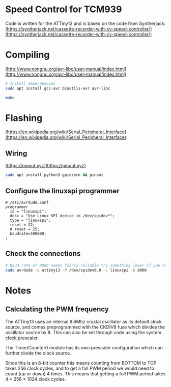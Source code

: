 Speed Control for TCM939
========================

Code is written for the ATTiny13 and is based on the code from Syntherjack:
[https://syntherjack.net/cassette-recorder-with-cv-speed-controller/](https://syntherjack.net/cassette-recorder-with-cv-speed-controller/)

# Compiling

[http://www.nongnu.org/avr-libc/user-manual/index.html](http://www.nongnu.org/avr-libc/user-manual/index.html)

```bash
# Install dependencies
sudo apt install gcc-avr binutils-avr avr-libc

make
```

# Flashing

[https://en.wikipedia.org/wiki/Serial_Peripheral_Interface](https://en.wikipedia.org/wiki/Serial_Peripheral_Interface)

## Wiring

[https://pinout.xyz](https://pinout.xyz)

```bash
sudo apt install python3-gpiozero && pinout
```

## Configure the linuxspi programmer

```
# /etc/avrdude.conf
programmer
  id = "linuxspi";
  desc = "Use Linux SPI device in /dev/spidev*";
  type = "linuxspi";
  reset = 22;
  # reset = 25;
  baudrate=400000;
;
```

## Check the connections

```bash
# Baud rate of 8000 seems fairly reliable try something lower if you have issues.
sudo avrdude -p attiny13 -P /dev/spidev0.0 -c linuxspi -b 8000
```

# Notes

## Calculating the PWM frequency

The ATTiny13 uses an internal 9.6Mhz crystal oscillator as its default clock
source, and comes preprogrammed with the CKDIV8 fuse which divides the
oscillator source by 8. This can also be set through code using the system
clock prescaler.

The Timer/Counter0 module has its own prescaler configuration which can further
divide the clock source.

Since this is an 8-bit counter this means counting from BOTTOM to TOP takes 256
clock cycles, and to get a full PWM period we would need to count (up or down)
4 times. This means that getting a full PWM period takes 4 * 256 = 1024 clock
cycles.
